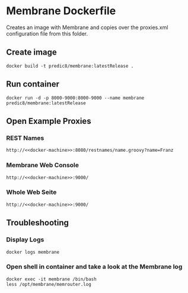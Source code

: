 # Membrane Dockerfile

Creates an image with Membrane and copies over the proxies.xml configuration file from this folder.

## Create image
	docker build -t predic8/membrane:latestRelease .

## Run container
	docker run -d -p 8000-9000:8000-9000 --name membrane predic8/membrane:latestRelease

## Open Example Proxies

### REST Names
	http://<<docker-machine>>:8080/restnames/name.groovy?name=Franz

### Membrane Web Console
	http://<<docker-machine>>:9000/

### Whole Web Seite
	http://<<docker-machine>>:9000/

## Troubleshooting

### Display Logs
	docker logs membrane

### Open shell in container and take a look at the Membrane log
	docker exec -it membrane /bin/bash
	less /opt/membrane/memrouter.log
